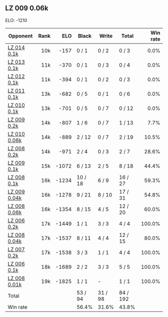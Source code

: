 ## LZ 009 0.06k ##

ELO: -1210

Opponent | Rank | ELO | Black | Write | Total | Win rate
---------|-----:|----:|-------|-------|-------|-------:
[LZ 014 0.1k](LZ%20014%200.1k.md) | 10k | -157 | 0 / 1 | 0 / 2 | 0 / 3 | 0.0%
[LZ 013 0.1k](LZ%20013%200.1k.md) | 11k | -370 | 0 / 1 | 0 / 3 | 0 / 4 | 0.0%
[LZ 012 0.1k](LZ%20012%200.1k.md) | 11k | -394 | 0 / 1 | 0 / 2 | 0 / 3 | 0.0%
[LZ 011 0.1k](LZ%20011%200.1k.md) | 13k | -682 | 0 / 5 | 0 / 1 | 0 / 6 | 0.0%
[LZ 010 0.1k](LZ%20010%200.1k.md) | 13k | -701 | 0 / 5 | 0 / 7 | 0 / 12 | 0.0%
[LZ 009 0.2k](LZ%20009%200.2k.md) | 14k | -807 | 1 / 6 | 0 / 7 | 1 / 13 | 7.7%
[LZ 010 0.06k](LZ%20010%200.06k.md) | 14k | -889 | 2 / 12 | 0 / 7 | 2 / 19 | 10.5%
[LZ 008 0.2k](LZ%20008%200.2k.md) | 14k | -971 | 2 / 4 | 0 / 3 | 2 / 7 | 28.6%
[LZ 009 0.1k](LZ%20009%200.1k.md) | 15k | -1072 | 6 / 13 | 2 / 5 | 8 / 18 | 44.4%
[LZ 008 0.1k](LZ%20008%200.1k.md) | 16k | -1234 | 10 / 18 | 6 / 9 | 16 / 27 | 59.3%
[LZ 009 0.04k](LZ%20009%200.04k.md) | 16k | -1278 | 9 / 21 | 8 / 10 | 17 / 31 | 54.8%
[LZ 008 0.06k](LZ%20008%200.06k.md) | 16k | -1354 | 8 / 15 | 4 / 5 | 12 / 20 | 60.0%
[LZ 006 0.2k](LZ%20006%200.2k.md) | 17k | -1449 | 1 / 1 | 3 / 3 | 4 / 4 | 100.0%
[LZ 008 0.04k](LZ%20008%200.04k.md) | 17k | -1537 | 8 / 11 | 4 / 4 | 12 / 15 | 80.0%
[LZ 007 0.2k](LZ%20007%200.2k.md) | 17k | -1538 | 3 / 3 | 1 / 1 | 4 / 4 | 100.0%
[LZ 006 0.1k](LZ%20006%200.1k.md) | 18k | -1689 | 2 / 2 | 3 / 3 | 5 / 5 | 100.0%
[LZ 008 0.01k](LZ%20008%200.01k.md) | 19k | -1825 | 1 / 1 | - | 1 / 1 | 100.0%
Total | | | 53 / 94 | 31 / 98 | 84 / 192 | 
Win rate| | | 56.4% | 31.6% | 43.8% | 
